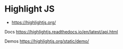 # Highlight JS

 - https://highlightjs.org/
 
 
Docs
  https://highlightjs.readthedocs.io/en/latest/api.html

Demos
  https://highlightjs.org/static/demo/